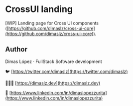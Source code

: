 # CrossUI landing

[WIP] Landing page for Cross UI components ([https://github.com/dimaslz/cross-ui-core](https://github.com/dimaslz/cross-ui-core)).

## Author

Dimas López · FullStack Software development

🐦 [https://twitter.com/dimaslz](https://twitter.com/dimaslz)

👨🏻‍💻 [https://dimaslz.dev](https://dimaslz.dev)

📄 [https://www.linkedin.com/in/dimaslopezzurita](https://www.linkedin.com/in/dimaslopezzurita)
